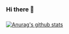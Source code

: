 ### Hi there 👋

<!--
**purmirl/purmirl** is a ✨ _special_ ✨ repository because its `README.md` (this file) appears on your GitHub profile.

Here are some ideas to get you started:

- 🔭 I’m currently working on ...
- 🌱 I’m currently learning ...
- 👯 I’m looking to collaborate on ...
- 🤔 I’m looking for help with ...
- 💬 Ask me about ...
- 📫 How to reach me: ...
- 😄 Pronouns: ...
- ⚡ Fun fact: ...
-->
### 
 [![Anurag's github stats](https://github-readme-stats.vercel.app/api?username=purmirl&show_icons=true&theme=tokyonight)](https://github.com/anuraghazra/github-readme-stats)

